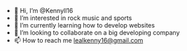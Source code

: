 - 👋 Hi, I’m @Kennyll16
- 👀 I’m interested in rock music and sports
- 🌱 I’m currently learning how to develop websites 
- 💞️ I’m looking to collaborate on a big developing company
- 📫 How to reach me lealkenny16@gmail.com

<!---
Kennyll16/Kennyll16 is a ✨ special ✨ repository because its `README.md` (this file) appears on your GitHub profile.
You can click the Preview link to take a look at your changes.
--->
